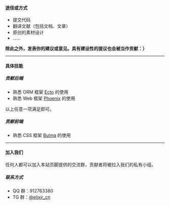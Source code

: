 #### 途径或方式

- 提交代码
- 翻译文献（包括文档、文章）
- 原创的素材设计
- ……

__除此之外，发表你的建议或意见。具有建设性的提议也会被当作贡献：）__

---

#### 具体技能

##### 贡献后端

- 熟悉 ORM 框架 [Ecto](https://github.com/elixir-ecto/ecto) 的使用
- 熟悉 Web 框架 [Phoenix](https://phoenixframework.org/) 的使用

以上任意一项满足即可。

##### 贡献前端

- 熟悉 CSS 框架 [Bulma](https://bulma.io) 的使用

---

#### 加入我们

任何人都可以加入本站页脚提供的交流群，贡献者将被拉入我们的私有小组。

##### 联系方式

- QQ 群：912763380
- TG 群：[@elixir_cn](https://t.me/elixir_cn)
